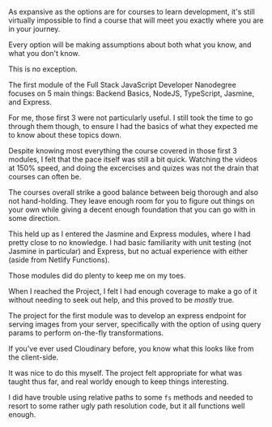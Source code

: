 As expansive as the options are for courses to learn development, it's still virtually impossible to find a course that will meet you exactly where you are in your journey.

Every option will be making assumptions about both what you know, and what you don't know.

This is no exception.

The first module of the Full Stack JavaScript Developer Nanodegree focuses on 5 main things: Backend Basics, NodeJS, TypeScript, Jasmine, and Express.

For me, those first 3 were not particularly useful. I still took the time to go through them though, to ensure I had the basics of what they expected me to know about these topics down.

Despite knowing most everything the course covered in those first 3 modules, I felt that the pace itself was still a bit quick. Watching the videos at 150% speed, and doing the excercises and quizes was not the drain that courses can often be.

The courses overall strike a good balance between beig thorough and also not hand-holding. They leave enough room for you to figure out things on your own while giving a decent enough foundation that you can go with in some direction.

This held up as I entered the Jasmine and Express modules, where I had pretty close to no knowledge. I had basic familiarity with unit testing (not Jasmine in particular) and Express, but no actual experience with either (aside from Netlify Functions).

Those modules did do plenty to keep me on my toes.

When I reached the Project, I felt I had enough coverage to make a go of it without needing to seek out help, and this proved to be *mostly* true.

The project for the first module was to develop an express endpoint for serving images from your server, specifically with the option of using query params to perform on-the-fly transformations.

If you've ever used Cloudinary before, you know what this looks like from the client-side.

It was nice to do this myself. The project felt appropriate for what was taught thus far, and real worldy enough to keep things interesting.

I did have trouble using relative paths to some `fs` methods and needed to resort to some rather ugly path resolution code, but it all functions well enough.




